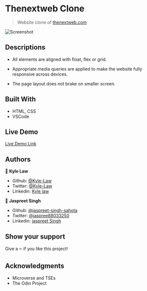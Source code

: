 # Thenextweb Clone

> Website clone of [thenextweb.com](https://thenextweb.com/)

![Screenshot](https://user-images.githubusercontent.com/55923773/73381815-5ba83500-4301-11ea-89f5-7c1e74725cb8.png)

## Descriptions
- All elements are aligned with float, flex or grid.

- Appropriate media queries are applied to make the website fully responsive across devices.

- The page layout does not brake on smaller screen.

## Built With

- HTML, CSS
- VSCode

## Live Demo

[Live Demo Link](https://rawcdn.githack.com/Kyle-Law/Thenextweb-clone/76ebaebce0e71ac0a4ee1b82d805a8da4637182a/index.html)

## Authors

👤 **Kyle Law**

- Github: [@Kyle-Law](https://github.com/Kyle-Law)
- Twitter: [@Kyle-Law](https://twitter.com/ZhunKhing)
- Linkedin: [Kyle law](https://www.linkedin.com/in/kyle-lawzhunkhing/)

👤 **Jaspreet Singh**

- Github: [@jaspreet-singh-sahota](https://github.com/jaspreet-singh-sahota)
- Twitter: [@jaspree88033250](https://twitter.com/jaspree88033250)
- Linkedin: [jaspreet Singh](https://www.linkedin.com/in/jaspreet-singh-a28286146/)

## Show your support

Give a ⭐️ if you like this project!

## Acknowledgments

- Microverse and TSEs
- The Odin Project
